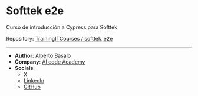 # Softtek e2e

Curso de introducción a Cypress para Softtek

Repository: [TrainingITCourses / softtek_e2e](https://github.com/TrainingITCourses/softtek_e2e)

---

- **Author**: [Alberto Basalo](https://albertobasalo.dev)
- **Company**: [AI code Academy](https://aicode.academy)
- **Socials**:
  - [X](https://x.com/albertobasalo)
  - [LinkedIn](https://www.linkedin.com/in/albertobasalo/)
  - [GitHub](https://github.com/albertobasalo)

